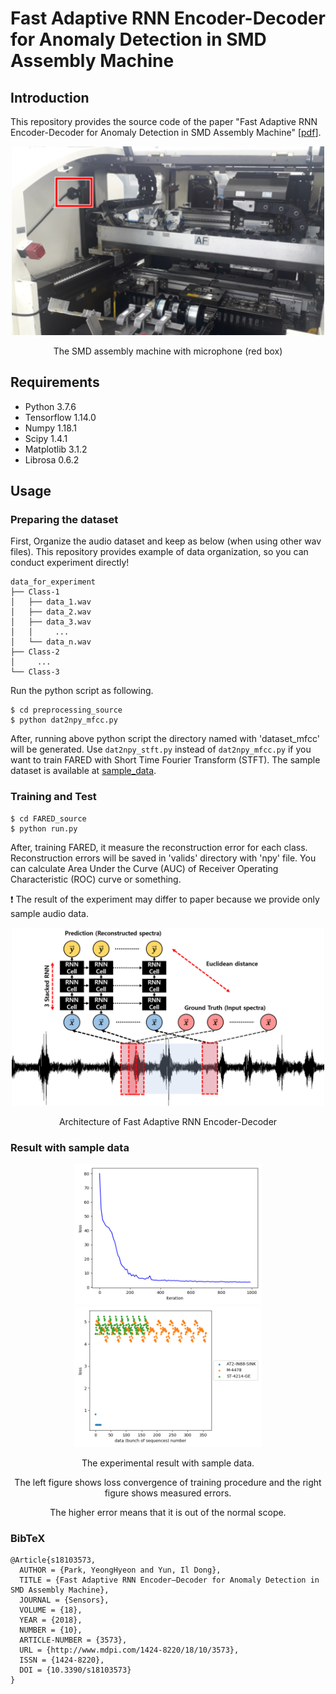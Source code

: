 Fast Adaptive RNN Encoder-Decoder for Anomaly Detection in SMD Assembly Machine
=====

## Introduction
This repository provides the source code of the paper "Fast Adaptive RNN Encoder-Decoder for Anomaly Detection in SMD Assembly Machine"
[<a href="https://www.mdpi.com/1424-8220/18/10/3573/pdf">pdf</a>].

<div align="center">
  <img src="./figures/microphone.png" width="500">  
  <p>The SMD assembly machine with microphone (red box)</p>
</div>


## Requirements
* Python 3.7.6   
* Tensorflow 1.14.0  
* Numpy 1.18.1  
* Scipy 1.4.1  
* Matplotlib 3.1.2  
* Librosa 0.6.2  


## Usage
### Preparing the dataset
First, Organize the audio dataset and keep as below (when using other wav files). This repository provides example of data organization, so you can conduct experiment directly!
```
data_for_experiment
├── Class-1
│   ├── data_1.wav
│   ├── data_2.wav
│   ├── data_3.wav
│   │     ...
│   └── data_n.wav
├── Class-2
│     ...
└── Class-3
```
Run the python script as following.  
```
$ cd preprocessing_source
$ python dat2npy_mfcc.py
```
After, running above python script the directory named with 'dataset_mfcc' will be generated. Use `dat2npy_stft.py` instead of `dat2npy_mfcc.py` if you want to train FARED with Short Time Fourier Transform (STFT). The sample dataset is available at [sample_data](https://github.com/YeongHyeon/FARED_for_Anomaly_Detection/tree/master/sample_data).

### Training and Test
```
$ cd FARED_source
$ python run.py
```
After, training FARED, it measure the reconstruction error for each class. Reconstruction errors will be saved in 'valids' directory with 'npy' file. You can calculate Area Under the Curve (AUC) of Receiver Operating Characteristic (ROC) curve or something.  


:exclamation: The result of the experiment may differ to paper because we provide only sample audio data.

<div align="center">
  <img src="./figures/model.png" width="500">  
  <p>Architecture of Fast Adaptive RNN Encoder-Decoder</p>  
</div>

### Result with sample data
<div align="center">
  <img src="./figures/loss_sparse-ver.png" width="300"><img src="./figures/compare_loss.png" width="300">  
  <p>The experimental result with sample data.</p>
  <p>The left figure shows loss convergence of training procedure and the right figure shows measured errors.</p>
  <p>The higher error means that it is out of the normal scope.</p>  
</div>


### BibTeX
```
@Article{s18103573,
  AUTHOR = {Park, YeongHyeon and Yun, Il Dong},
  TITLE = {Fast Adaptive RNN Encoder–Decoder for Anomaly Detection in SMD Assembly Machine},
  JOURNAL = {Sensors},
  VOLUME = {18},
  YEAR = {2018},
  NUMBER = {10},
  ARTICLE-NUMBER = {3573},
  URL = {http://www.mdpi.com/1424-8220/18/10/3573},
  ISSN = {1424-8220},
  DOI = {10.3390/s18103573}
}
```

